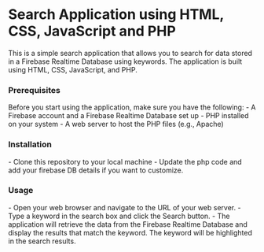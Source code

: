 <h1>Search Application using HTML, CSS, JavaScript and PHP</h1>

This is a simple search application that allows you to search for data stored in a Firebase Realtime Database using keywords. The application is built using HTML, CSS, JavaScript, and PHP.

<h3>Prerequisites</h3>
Before you start using the application, make sure you have the following:
- A Firebase account and a Firebase Realtime Database set up
- PHP installed on your system
- A web server to host the PHP files (e.g., Apache)

<h3>Installation</h3>
- Clone this repository to your local machine
- Update the php code and add your firebase DB details if you want to customize. 

<h3>Usage</h3>
- Open your web browser and navigate to the URL of your web server.
- Type a keyword in the search box and click the Search button.
- The application will retrieve the data from the Firebase Realtime Database and display the results that match the keyword. The keyword will be highlighted in the search results.

